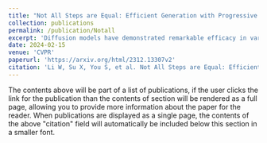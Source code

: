 ```yaml
---
title: "Not All Steps are Equal: Efficient Generation with Progressive Diffusion Models"
collection: publications
permalink: /publication/Notall
excerpt: 'Diffusion models have demonstrated remarkable efficacy in various generative tasks with the predictive prowess of denoising model. Currently, these models employ a uniform denoising approach across all timesteps. However, the inherent variations in noisy latents at each timestep lead to conflicts during training, constraining the potential of diffusion models. To address this challenge, we propose a novel two-stage training strategy termed Step-Adaptive Training. In the initial stage, a base denoising model is trained to encompass all timesteps. Subsequently, we partition the timesteps into distinct groups, fine-tuning the model within each group to achieve specialized denoising capabilities. Recognizing that the difficulties of predicting noise at different timesteps vary, we introduce a diverse model size requirement. We dynamically adjust the model size for each timestep by estimating task difficulty based on its signal-to-noise ratio before fine-tuning. This adjustment is facilitated by a proxy-based structural importance assessment mechanism, enabling precise and efficient pruning of the base denoising model. Our experiments validate the effectiveness of the proposed training strategy, demonstrating an improvement in the FID score on CIFAR10 by over 0.3 while utilizing only 80% of the computational resources. This innovative approach not only enhances model performance but also significantly reduces computational costs, opening new avenues for the development and application of diffusion models.'
date: 2024-02-15
venue: 'CVPR'
paperurl: 'https://arxiv.org/html/2312.13307v2'
citation: 'Li W, Su X, You S, et al. Not All Steps are Equal: Efficient Generation with Progressive Diffusion Models[J]. arXiv preprint arXiv:2312.13307, 2023.'
---
```


The contents above will be part of a list of publications, if the user clicks the link for the publication than the contents of section will be rendered as a full page, allowing you to provide more information about the paper for the reader. When publications are displayed as a single page, the contents of the above "citation" field will automatically be included below this section in a smaller font.
